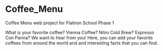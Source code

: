 # Coffee_Menu
Coffee Menu web project for Flatiron School Phase 1

What is your favorite coffee? Vienna Coffee? Nitro Cold Brew? Espresso Con Panna?
We want to hear from you! 
Here, you can add your favorite coffees from around the world and and interesting facts that you can find.